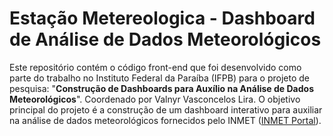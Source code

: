 # Estação Metereologica - Dashboard de Análise de Dados Meteorológicos

Este repositório contém o código front-end que foi desenvolvido como parte do trabalho no Instituto Federal da Paraíba (IFPB) para o projeto de pesquisa: "**Construção de Dashboards para Auxílio na Análise de Dados Meteorológicos**". Coordenado por Valnyr Vasconcelos Lira. O objetivo principal do projeto é a construção de um dashboard interativo para auxiliar na análise de dados meteorológicos fornecidos pelo INMET ([INMET Portal](https://portal.inmet.gov.br/dadoshistoricos/)). 
